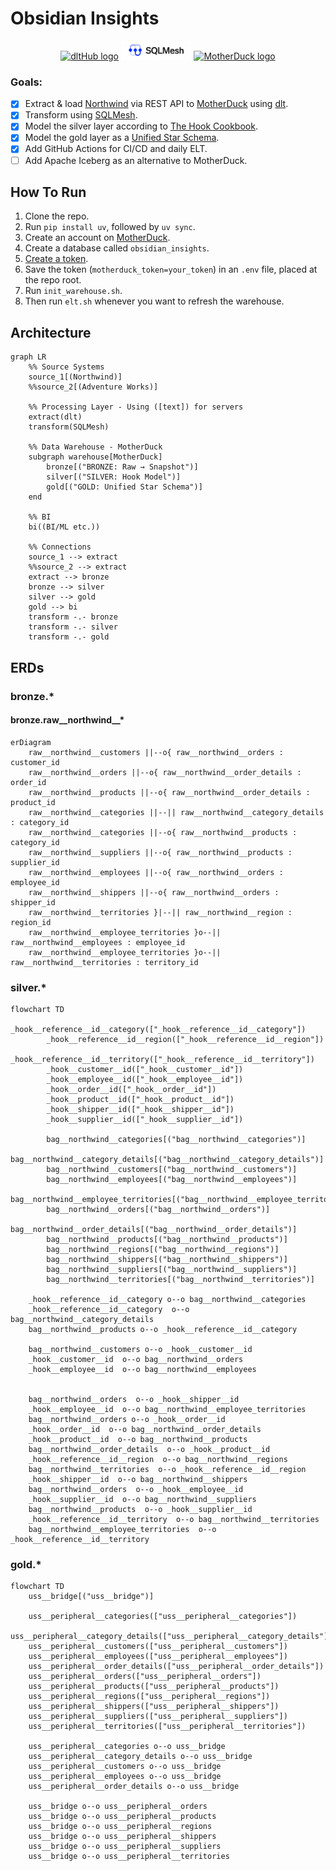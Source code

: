 # Obsidian Insights
<p style="text-align: center; margin: 0;">
    <a href="https://www.dlthub.com"> <img src="https://cdn.sanity.io/images/nsq559ov/production/7f85e56e715b847c5519848b7198db73f793448d-82x25.svg?w=2000&auto=format" alt="dltHub logo" height="30px"></a>
    <a href="https://www.sqlmesh.com"><img src="https://github.com/TobikoData/sqlmesh/blob/main/docs/readme/sqlmesh.png?raw=true" alt="SQLMesh logo" height="30px"></a>
    <a href="https://www.motherduck.com"><img src="https://gist.githubusercontent.com/mattiasthalen/7919bc48c6e0d706bbec96f452f8ea69/raw/f76c2dde8ba0870e0ae52b7eb7f700a40cfda047/motherduck.svg" alt="MotherDuck logo" height="30px"></a>
</p>

### Goals:
- [x] Extract & load [Northwind](https://demodata.grapecity.com/#NorthWind) via REST API to [MotherDuck](https://www.motherduck.com) using [dlt](https://www.dlthub.com).
- [x] Transform using [SQLMesh](https://www.sqlmesh.com).
- [x] Model the silver layer according to [The Hook Cookbook](https://hookcookbook.substack.com/).
- [x] Model the gold layer as a [Unified Star Schema](https://www.amazon.com/Unified-Star-Schema-Resilient-Warehouse/dp/163462887X).
- [x] Add GitHub Actions for CI/CD and daily ELT.
- [ ] Add Apache Iceberg as an alternative to MotherDuck.

## How To Run
1. Clone the repo.
2. Run `pip install uv`, followed by `uv sync`.
4. Create an account on [MotherDuck](https://www.motherduck.com).
5. Create a database called `obsidian_insights`.
6. [Create a token](https://motherduck.com/docs/key-tasks/authenticating-and-connecting-to-motherduck/authenticating-to-motherduck/#authentication-using-an-access-token).
7. Save the token (`motherduck_token=your_token`) in an `.env` file, placed at the repo root.
8. Run `init_warehouse.sh`.
9. Then run `elt.sh` whenever you want to refresh the warehouse.

## Architecture
```mermaid
graph LR
    %% Source Systems
    source_1[(Northwind)]
    %%source_2[(Adventure Works)]
    
    %% Processing Layer - Using ([text]) for servers
    extract(dlt)
    transform(SQLMesh)
    
    %% Data Warehouse - MotherDuck
    subgraph warehouse[MotherDuck]
        bronze[("BRONZE: Raw → Snapshot")]
        silver[("SILVER: Hook Model")]
        gold[("GOLD: Unified Star Schema")]
    end
    
    %% BI
    bi((BI/ML etc.))
    
    %% Connections
    source_1 --> extract
    %%source_2 --> extract
    extract --> bronze
    bronze --> silver
    silver --> gold
    gold --> bi
    transform -.- bronze
    transform -.- silver
    transform -.- gold
```

## ERDs
### bronze.*
#### bronze.raw__northwind__*
```mermaid
erDiagram
    raw__northwind__customers ||--o{ raw__northwind__orders : customer_id
    raw__northwind__orders ||--o{ raw__northwind__order_details : order_id
    raw__northwind__products ||--o{ raw__northwind__order_details : product_id
    raw__northwind__categories ||--|| raw__northwind__category_details : category_id
    raw__northwind__categories ||--o{ raw__northwind__products : category_id
    raw__northwind__suppliers ||--o{ raw__northwind__products : supplier_id
    raw__northwind__employees ||--o{ raw__northwind__orders : employee_id
    raw__northwind__shippers ||--o{ raw__northwind__orders : shipper_id
    raw__northwind__territories }|--|| raw__northwind__region : region_id
    raw__northwind__employee_territories }o--|| raw__northwind__employees : employee_id
    raw__northwind__employee_territories }o--|| raw__northwind__territories : territory_id
```

### silver.*
```mermaid
flowchart TD
        _hook__reference__id__category(["_hook__reference__id__category"])
        _hook__reference__id__region(["_hook__reference__id__region"])
        _hook__reference__id__territory(["_hook__reference__id__territory"])
        _hook__customer__id(["_hook__customer__id"])
        _hook__employee__id(["_hook__employee__id"])
        _hook__order__id(["_hook__order__id"])
        _hook__product__id(["_hook__product__id"])
        _hook__shipper__id(["_hook__shipper__id"])
        _hook__supplier__id(["_hook__supplier__id"])
 
        bag__northwind__categories[("bag__northwind__categories")]
        bag__northwind__category_details[("bag__northwind__category_details")]
        bag__northwind__customers[("bag__northwind__customers")]
        bag__northwind__employees[("bag__northwind__employees")]
        bag__northwind__employee_territories[("bag__northwind__employee_territories")]
        bag__northwind__orders[("bag__northwind__orders")]
        bag__northwind__order_details[("bag__northwind__order_details")]
        bag__northwind__products[("bag__northwind__products")]
        bag__northwind__regions[("bag__northwind__regions")]
        bag__northwind__shippers[("bag__northwind__shippers")]
        bag__northwind__suppliers[("bag__northwind__suppliers")]
        bag__northwind__territories[("bag__northwind__territories")]

    _hook__reference__id__category o--o bag__northwind__categories
    _hook__reference__id__category  o--o bag__northwind__category_details
    bag__northwind__products o--o _hook__reference__id__category

    bag__northwind__customers o--o _hook__customer__id
    _hook__customer__id  o--o bag__northwind__orders
    _hook__employee__id  o--o bag__northwind__employees

    
    bag__northwind__orders  o--o _hook__shipper__id
    _hook__employee__id  o--o bag__northwind__employee_territories
    bag__northwind__orders o--o _hook__order__id
    _hook__order__id  o--o bag__northwind__order_details
    _hook__product__id  o--o bag__northwind__products
    bag__northwind__order_details  o--o _hook__product__id
    _hook__reference__id__region  o--o bag__northwind__regions
    bag__northwind__territories  o--o _hook__reference__id__region
    _hook__shipper__id  o--o bag__northwind__shippers
    bag__northwind__orders  o--o _hook__employee__id
    _hook__supplier__id  o--o bag__northwind__suppliers
    bag__northwind__products  o--o _hook__supplier__id
    _hook__reference__id__territory  o--o bag__northwind__territories
    bag__northwind__employee_territories  o--o _hook__reference__id__territory

```

### gold.*
```mermaid
flowchart TD
    uss__bridge[("uss__bridge")]

    uss__peripheral__categories(["uss__peripheral__categories"])
    uss__peripheral__category_details(["uss__peripheral__category_details"])
    uss__peripheral__customers(["uss__peripheral__customers"])
    uss__peripheral__employees(["uss__peripheral__employees"])
    uss__peripheral__order_details(["uss__peripheral__order_details"])
    uss__peripheral__orders(["uss__peripheral__orders"])
    uss__peripheral__products(["uss__peripheral__products"])
    uss__peripheral__regions(["uss__peripheral__regions"])
    uss__peripheral__shippers(["uss__peripheral__shippers"])
    uss__peripheral__suppliers(["uss__peripheral__suppliers"])
    uss__peripheral__territories(["uss__peripheral__territories"])

    uss__peripheral__categories o--o uss__bridge
    uss__peripheral__category_details o--o uss__bridge
    uss__peripheral__customers o--o uss__bridge
    uss__peripheral__employees o--o uss__bridge
    uss__peripheral__order_details o--o uss__bridge
    
    uss__bridge o--o uss__peripheral__orders
    uss__bridge o--o uss__peripheral__products
    uss__bridge o--o uss__peripheral__regions
    uss__bridge o--o uss__peripheral__shippers
    uss__bridge o--o uss__peripheral__suppliers
    uss__bridge o--o uss__peripheral__territories
```
